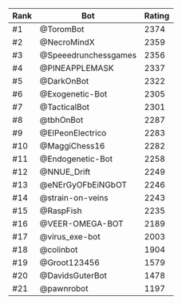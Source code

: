 Rank|Bot|Rating
---|---|---
#1|@ToromBot|2374
#2|@NecroMindX|2359
#3|@Speeedrunchessgames|2356
#4|@PINEAPPLEMASK|2337
#5|@DarkOnBot|2322
#6|@Exogenetic-Bot|2305
#7|@TacticalBot|2301
#8|@tbhOnBot|2287
#9|@ElPeonElectrico|2283
#10|@MaggiChess16|2282
#11|@Endogenetic-Bot|2258
#12|@NNUE_Drift|2249
#13|@eNErGyOFbEiNGbOT|2246
#14|@strain-on-veins|2243
#15|@RaspFish|2235
#16|@VEER-OMEGA-BOT|2189
#17|@virus_exe-bot|2003
#18|@colinbot|1904
#19|@Groot123456|1579
#20|@DavidsGuterBot|1478
#21|@pawnrobot|1197
